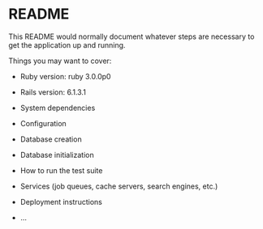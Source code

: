 # README

This README would normally document whatever steps are necessary to get the
application up and running.

Things you may want to cover:

* Ruby version: ruby 3.0.0p0

* Rails version: 6.1.3.1

* System dependencies

* Configuration

* Database creation

* Database initialization

* How to run the test suite

* Services (job queues, cache servers, search engines, etc.)

* Deployment instructions

* ...
